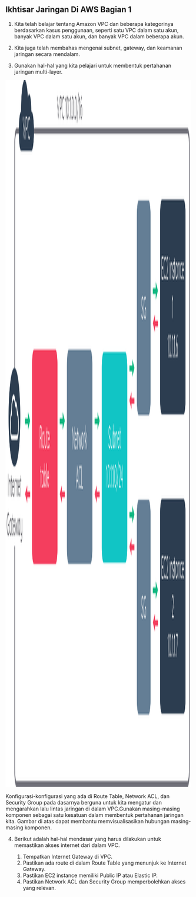## Ikhtisar Jaringan Di AWS Bagian 1

1. Kita telah belajar tentang Amazon VPC dan beberapa kategorinya berdasarkan kasus penggunaan, seperti satu VPC dalam satu akun, banyak VPC dalam satu akun, dan banyak VPC dalam beberapa akun.

2. Kita juga telah membahas mengenai subnet, gateway, dan keamanan jaringan secara mendalam.

3. Gunakan hal-hal yang kita pelajari untuk membentuk pertahanan jaringan multi-layer.
<!-- ![pertahanan jaringan multi layer](./image/jaringan01.png "pertahanan jaringan multi layer") -->

<img src="./image/jaringan01.png" alt="pertahanan jaringan multi layer" style="height: 1920px; width:869px;"/>

Konfigurasi-konfigurasi yang ada di Route Table, Network ACL, dan Security Group pada dasarnya berguna untuk kita mengatur dan mengarahkan lalu lintas jaringan di dalam VPC.Gunakan masing-masing komponen sebagai satu kesatuan dalam membentuk pertahanan jaringan kita. Gambar di atas dapat membantu memvisualisasikan hubungan masing-masing komponen.

4. Berikut adalah hal-hal mendasar yang harus dilakukan untuk memastikan akses internet dari dalam VPC.

    1. Tempatkan Internet Gateway di VPC.
    2. Pastikan ada route di dalam Route Table yang menunjuk ke Internet Gateway.
    3. Pastikan EC2 instance memiliki Public IP atau Elastic IP.
    4. Pastikan Network ACL dan Security Group memperbolehkan akses yang relevan.
